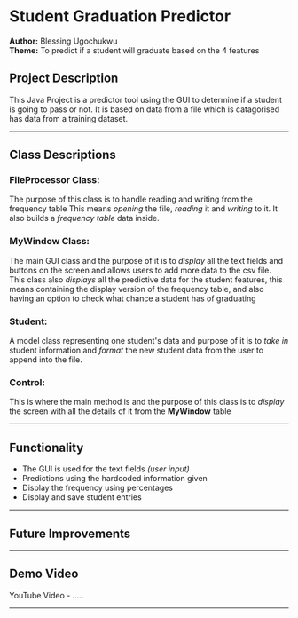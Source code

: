 # Student Graduation Predictor

**Author:** Blessing Ugochukwu  
**Theme:** To predict if a student will graduate based on the 4 features

## Project Description
This Java Project is a predictor tool using the GUI to determine if a student is going to pass or not.
It is based on data from a file which is catagorised has data from a training dataset.

---

## Class Descriptions

### FileProcessor Class:
The purpose of this class is to handle reading and writing from the frequency table
This means *opening* the file, *reading* it and *writing* to it. It also builds a *frequency table* data inside.

### MyWindow Class:
The main GUI class and the purpose of it is to *display* all the text fields and buttons on the screen and allows users to add more data to the csv file.
This class also *displays* all the predictive data for the student features, this means containing the display version of the frequency table, and also having an option to check what chance a student has of graduating

### Student:
A model class representing one student's data and purpose of it is to *take in* student information and *format* the new student data from the user to append into the file.


### Control:
This is where the main method is and the purpose of this class is to *display* the screen with all the details of it from the **MyWindow** table

---
## Functionality
- The GUI is used for the text fields *(user input)*
- Predictions using the hardcoded information given
- Display the frequency using percentages
- Display and save student entries

---

## Future Improvements

---

## Demo Video
YouTube Video - .....

---